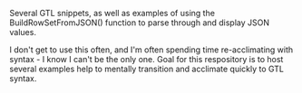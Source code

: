 Several GTL snippets, as well as examples of using the BuildRowSetFromJSON() function to parse through and display JSON values. 

I don't get to use this often, and I'm often spending time re-acclimating with syntax - I know I can't be the only one. Goal for this respository is to host several examples help to mentally transition and acclimate quickly to GTL syntax. 

